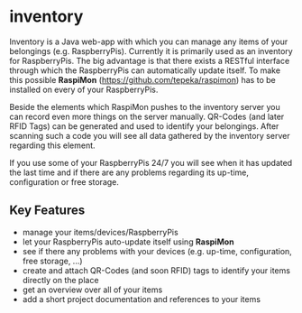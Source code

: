 inventory
=========

Inventory is a Java web-app with which you can manage any items of your belongings (e.g. RaspberryPis). Currently it is primarily used as an inventory for RaspberryPis. The big advantage is that there exists a RESTful interface through which the RaspberryPis can automatically update itself. To make this possible __RaspiMon__ (https://github.com/tepeka/raspimon) has to be installed on every of your RaspberryPis.

Beside the elements which RaspiMon pushes to the inventory server you can record even more things on the server manually. QR-Codes (and later RFID Tags) can be generated and used to identify your belongings. After scanning such a code you will see all data gathered by the inventory server regarding this element.

If you use some of your RaspberryPis 24/7 you will see when it has updated the last time and if there are any problems regarding its up-time, configuration or free storage.


Key Features
------------
* manage your items/devices/RaspberryPis
* let your RaspberryPis auto-update itself using __RaspiMon__
* see if there any problems with your devices (e.g. up-time, configuration, free storage, ...)
* create and attach QR-Codes (and soon RFID) tags to identify your items directly on the place
* get an overview over all of your items
* add a short project documentation and references to your items
